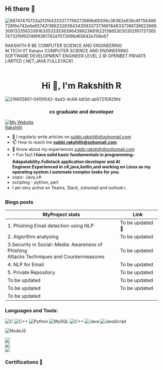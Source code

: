 ## Hi there 👋
<!---
<img src="https://github.com/Anmol-Baranwal/Cool-GIFs-For-GitHub/assets/74038190/7d484dc9-68a9-4ee6-a767-aea59035c12d" width="500">
--->
![68747470733a2f2f64333377756272666b69306c36382e636c6f756466726f6e742e6e65742f386232636434306337373661646337386136623666306133356533616335333536396439623661622f36653030302f6173736574732f6f63746f6361742d7072696d65642e706e67](https://github.com/user-attachments/assets/2bff7b7e-a85f-48d1-886f-9a1404fc9b1b)



RAKSHITH R BE COMPUTER SCIENCE AND ENGINEERING<br>
M.TECH IIT Kanpur COMPUTER SCIENCE AND ENGINEERING<br>
SOFTWARE DEVELOPMENT ENGINEER LEVEL 2 @ OPENBET PRIVATE LIMITED (.NET,JAVA FULLSTACK)
<br><br>

<!--
**FATS2002/FATS2002** is a ✨ _special_ ✨ repository because its `README.md` (this file) appears on your GitHub profile.

Here are some ideas to get you started:

- 🔭 I’m currently working on ...
- 🌱 I’m currently learning ...
- 👯 I’m looking to collaborate on ...
- 🤔 I’m looking for help with ...
- 💬 Ask me about ...
- 📫 How to reach me: ...
- 😄 Pronouns: ...
- ⚡ Fun fact: ...
-->
<h1 align="center">Hi 👋, I'm Rakshith R</h1>  

![216655851-0415f042-4ad3-4c66-b63d-ab57210929fd](https://github.com/user-attachments/assets/20c9d1b7-f7a4-42d6-93ef-fffc0f76e4d3)

<h3 align="center">cs graduate and developer</h3>

[![My Website](https://img.shields.io/badge/My%20Website-Visit-blue?logo=globe&logoColor=white&labelColor=blue&style=for-the-badge)](https://yourwebsite.com)  
[Rakshith](https://github.com/user-attachments/assets/e5f2db1c-8ee5-48ad-bbb5-22f384061369)

- 📝 I regularly write articles on [subbi.rakshith@zohomail.com](subbi.rakshith@zohomail.com)
- 📫 How to reach me **subbi.rakshith@zohomail.com**
- 📄 Know about my experiences [subbi.rakshith@zohomail.com](subbi.rakshith@zohomail.com) 
- ⚡ Fun fact **I have solid basic fundamentals in programming-Adapatability.Fullstack application developer and AI Engineer.Experienced in c#,java,kotlin,and working on Linux as my operating system.I automate complex tasks for you.**
- oops- Java,c#
- scripting - python, perl
- I am very active on Teams, Slack, zohomail and outlook⚡.


### Blogs posts
<!-- BLOG-POST-LIST:START -->
<!-- BLOG-POST-LIST:END -->



| MyProject stats                                         | Link                                                        |  
|---------------------------------------------------------|-------------------------------------------------------------|
|1. Phishing Email detection using NLP                    |       To be updated  💌                                   |                  
|2. Algorithm analysing                                    |To be updated                                               |
|3.Security in Social-Media: Awareness of Phishing<br>Attacks Techniques and Countermeasures|To be updated               |
|4. NLP for Email                                         |To be updated                                                |
|5. Private Repository                                    |To be updated                                                |
|To be updated                                            |To be updated                                                |           
|To be updated                                            |To be updated                                                |  
|To be updated                                            |                                                             |                                                                  


<h3 align="left">Languages and Tools:</h3>

![C](https://img.shields.io/badge/c-%2300599C.svg?style=for-the-badge&logo=c&logoColor=white) ![C++](https://img.shields.io/badge/c++-%2300599C.svg?style=for-the-badge&logo=c%2B%2B&logoColor=white)  ![Python](https://img.shields.io/badge/python-3670A0?style=for-the-badge&logo=python&logoColor=ffdd54) 
 ![MySQL](https://img.shields.io/badge/mysql-4479A1.svg?style=for-the-badge&logo=mysql&logoColor=white) ![C++](https://img.shields.io/badge/c++-%2300599C.svg?style=for-the-badge&logo=c%2B%2B&logoColor=white) ![Java](https://img.shields.io/badge/java-%23ED8B00.svg?style=for-the-badge&logo=openjdk&logoColor=white)  ![JavaScript](https://img.shields.io/badge/javascript-%23323330.svg?style=for-the-badge&logo=javascript&logoColor=%23F7DF1E) 

![NodeJS](https://img.shields.io/badge/node.js-6DA55F?style=for-the-badge&logo=node.js&logoColor=white)




![](https://github-readme-stats.vercel.app/api?username=fats2002&theme=highcontrast&hide_border=false&include_all_commits=true&count_private=true)<br/>
![](https://github-readme-streak-stats.herokuapp.com/?user=fats2002&theme=highcontrast&hide_border=false)<br/>
![](https://github-readme-stats.vercel.app/api/top-langs/?username=fats2002&theme=highcontrast&hide_border=false&include_all_commits=true&count_private=true&layout=compact)



###  Certifications 🧾


 
